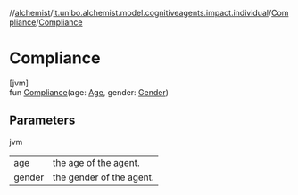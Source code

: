 //[alchemist](../../../index.md)/[it.unibo.alchemist.model.cognitiveagents.impact.individual](../index.md)/[Compliance](index.md)/[Compliance](-compliance.md)

# Compliance

[jvm]\
fun [Compliance](-compliance.md)(age: [Age](../-age/index.md), gender: [Gender](../-gender/index.md))

## Parameters

jvm

| | |
|---|---|
| age | the age of the agent. |
| gender | the gender of the agent. |
